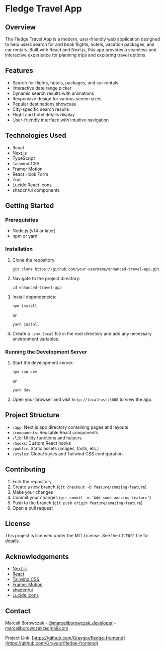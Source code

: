 # Fledge Travel App

## Overview

The Fledge Travel App is a modern, user-friendly web application designed to help users search for and book flights, hotels, vacation packages, and car rentals. Built with React and Next.js, this app provides a seamless and interactive experience for planning trips and exploring travel options.

## Features

- Search for flights, hotels, packages, and car rentals
- Interactive date range picker
- Dynamic search results with animations
- Responsive design for various screen sizes
- Popular destinations showcase
- City-specific search results
- Flight and hotel details display
- User-friendly interface with intuitive navigation

## Technologies Used

- React
- Next.js
- TypeScript
- Tailwind CSS
- Framer Motion
- React Hook Form
- Zod
- Lucide React Icons
- shadcn/ui components

## Getting Started

### Prerequisites

- Node.js (v14 or later)
- npm or yarn

### Installation

1. Clone the repository:
   ```
   git clone https://github.com/your-username/enhanced-travel-app.git
   ```

2. Navigate to the project directory:
   ```
   cd enhanced-travel-app
   ```

3. Install dependencies:
   ```
   npm install
   ```
   or
   ```
   yarn install
   ```

4. Create a `.env.local` file in the root directory and add any necessary environment variables.

### Running the Development Server

1. Start the development server:
   ```
   npm run dev
   ```
   or
   ```
   yarn dev
   ```

2. Open your browser and visit `http://localhost:3000` to view the app.

## Project Structure

- `/app`: Next.js app directory containing pages and layouts
- `/components`: Reusable React components
- `/lib`: Utility functions and helpers
- `/hooks`: Custom React hooks
- `/public`: Static assets (images, fonts, etc.)
- `/styles`: Global styles and Tailwind CSS configuration

## Contributing

1. Fork the repository
2. Create a new branch (`git checkout -b feature/amazing-feature`)
3. Make your changes
4. Commit your changes (`git commit -m 'Add some amazing feature'`)
5. Push to the branch (`git push origin feature/amazing-feature`)
6. Open a pull request

## License

This project is licensed under the MIT License. See the `LICENSE` file for details.

## Acknowledgements

- [Next.js](https://nextjs.org/)
- [React](https://reactjs.org/)
- [Tailwind CSS](https://tailwindcss.com/)
- [Framer Motion](https://www.framer.com/motion/)
- [shadcn/ui](https://ui.shadcn.com/)
- [Lucide Icons](https://lucide.dev/)

## Contact

Marceli Borowczak - [@marceliborowczak_developer](https://twitter.com/marceliborowczak_developer) - marceliborowczak@gmail.com

Project Link: [https://github.com/Gravgor/fledge-frontend](https://github.com/Gravgor/fledge-frontend)